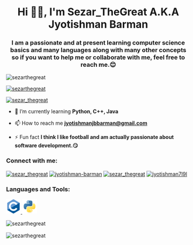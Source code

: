 <h1 align="center">Hi 👋🫡, I'm Sezar_TheGreat A.K.A Jyotishman Barman</h1>
<h3 align="center">I am a passionate and at present learning computer science basics and many languages along with many other concepts so if you want to help me or collaborate with me, feel free to reach me.😊</h3>

<p align="left"> <img src="https://komarev.com/ghpvc/?username=sezarthegreat&label=Profile%20views&color=0e75b6&style=flat" alt="sezarthegreat" /> </p>

<p align="left"> <a href="https://github.com/ryo-ma/github-profile-trophy"><img src="https://github-profile-trophy.vercel.app/?username=sezarthegreat" alt="sezarthegreat" /></a> </p>

<p align="left"> <a href="https://twitter.com/sezar_thegreat" target="blank"><img src="https://img.shields.io/twitter/follow/sezar_thegreat?logo=twitter&style=for-the-badge" alt="sezar_thegreat" /></a> </p>

- 🌱 I’m currently learning **Python, C++, Java**

- 📫 How to reach me **jyotishmanjbbarman@gmail.com**

- ⚡ Fun fact **I think I like football and am actually passionate about software development.😏**

<h3 align="left">Connect with me:</h3>
<p align="left">
<a href="https://twitter.com/sezar_thegreat" target="blank"><img align="center" src="https://raw.githubusercontent.com/rahuldkjain/github-profile-readme-generator/master/src/images/icons/Social/twitter.svg" alt="sezar_thegreat" height="30" width="40" /></a>
<a href="https://linkedin.com/in/jyotishman-barman" target="blank"><img align="center" src="https://raw.githubusercontent.com/rahuldkjain/github-profile-readme-generator/master/src/images/icons/Social/linked-in-alt.svg" alt="jyotishman-barman" height="30" width="40" /></a>
<a href="https://instagram.com/sezar_thegreat" target="blank"><img align="center" src="https://raw.githubusercontent.com/rahuldkjain/github-profile-readme-generator/master/src/images/icons/Social/instagram.svg" alt="sezar_thegreat" height="30" width="40" /></a>
<a href="https://auth.geeksforgeeks.org/user/jyotishman7l9l" target="blank"><img align="center" src="https://raw.githubusercontent.com/rahuldkjain/github-profile-readme-generator/master/src/images/icons/Social/geeks-for-geeks.svg" alt="jyotishman7l9l" height="30" width="40" /></a>
</p>

<h3 align="left">Languages and Tools:</h3>
<p align="left"> <a href="https://www.cprogramming.com/" target="_blank" rel="noreferrer"> <img src="https://raw.githubusercontent.com/devicons/devicon/master/icons/c/c-original.svg" alt="c" width="40" height="40"/> </a> <a href="https://www.python.org" target="_blank" rel="noreferrer"> <img src="https://raw.githubusercontent.com/devicons/devicon/master/icons/python/python-original.svg" alt="python" width="40" height="40"/> </a> </p>

<p><img align="center" src="https://github-readme-stats.vercel.app/api/top-langs?username=sezarthegreat&show_icons=true&locale=en&layout=compact" alt="sezarthegreat" /></p>

<p><img align="center" src="https://github-readme-streak-stats.herokuapp.com/?user=sezarthegreat&" alt="sezarthegreat" /></p>
